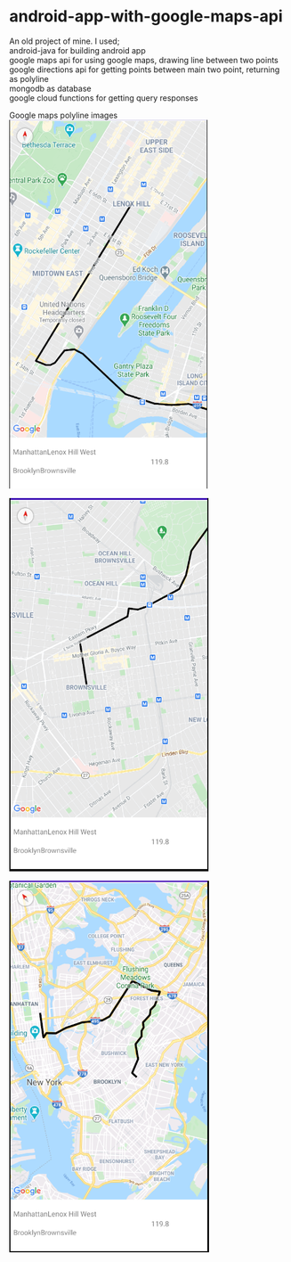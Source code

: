 # android-app-with-google-maps-api

An old project of mine. I used;  
android-java for building android app  
google maps api for using google maps, drawing line between two points  
google directions api for getting points between main two point, returning as polyline  
mongodb as database  
google cloud functions for getting query responses

Google maps polyline images  
![image 1](./img/starting.PNG?raw=true "img1")  


![image 2](./img/ending.PNG?raw=true "img2")   


![image 3](./img/polyline.PNG?raw=true "img3")  


